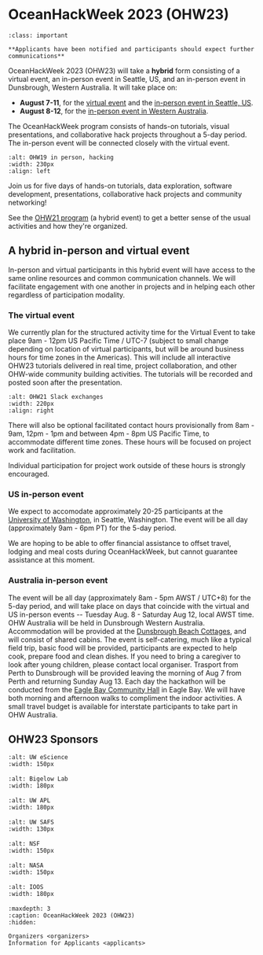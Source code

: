# OceanHackWeek 2023 (OHW23)

```{admonition} OceanHackWeek 2023
:class: important

**Applicants have been notified and participants should expect further communications**
```

OceanHackWeek 2023 (OHW23) will take a **hybrid** form consisting of a virtual event, an in-person event in Seattle, US, and an in-person event in Dunsbrough, Western Australia. It will take place on:

- **August 7-11**, for the [virtual event](#the-virtual-event) and the [in-person event in Seattle, US](#us-in-person-event).
- **August 8-12**, for the [in-person event in Western Australia](#australia-in-person-event).

The OceanHackWeek program consists of hands-on tutorials, visual presentations, and collaborative hack projects throughout a 5-day period. The in-person event will be connected closely with the virtual event.

```{image} ../assets/images/ohw_hacking/ohw19-hacking.JPG
:alt: OHW19 in person, hacking
:width: 230px
:align: left
```

Join us for five days of hands-on tutorials, data exploration, software development, presentations, collaborative hack projects and community networking!

See the [OHW21 program](https://oceanhackweek.org/ohw-resources) (a hybrid event) to get a better sense of the usual activities and how they're organized.

<!---
:::{admonition} Join us at OceanHackWeek 2022!
:class: note

**Applicants have been notified and participants should expect further communications**
GVE tutorials will be delivered on [Zoom](https://bigelow.zoom.us/j/84201880574).
Find password on Slack channel #ohw22_general!

:::
 -->

## A hybrid in-person and virtual event

In-person and virtual participants in this hybrid event will have access to the same online resources and common communication channels. We will facilitate engagement with one another in projects and in helping each other regardless of participation modality.

### The virtual event
We currently plan for the structured activity time for the Virtual Event to take place 9am - 12pm US Pacific Time / UTC-7 (subject to small change depending on location of virtual participants, but will be around business hours for time zones in the Americas). This will include all interactive OHW23 tutorials delivered in real time, project collaboration, and other OHW-wide community building activities. The tutorials will be recorded and posted soon after the presentation.

```{image} ../assets/images/ohw_hacking/ohw21-slack.png
:alt: OHW21 Slack exchanges
:width: 220px
:align: right
```

There will also be optional facilitated contact hours provisionally from 8am - 9am, 12pm - 1pm and between 4pm - 8pm US Pacific Time, to accommodate different time zones. These hours will be focused on project work and facilitation.

Individual participation for project work outside of these hours is strongly encouraged.

### US in-person event
We expect to accomodate approximately 20-25 participants at the [University of Washington](http://www.washington.edu/), in Seattle, Washington. The event will be all day (approximately 9am - 6pm PT) for the 5-day period.

We are hoping to be able to offer financial assistance to offset travel, lodging and meal costs during OceanHackWeek, but cannot guarantee assistance at this moment.

### Australia in-person event
The event will be all day (approximately 8am - 5pm AWST / UTC+8) for the 5-day period, and will take place on days that coincide with the virtual and US in-person events -- Tuesday Aug. 8 - Saturday Aug 12, local AWST time. OHW Australia will be held in Dunsbrough Western Australia. Accommodation will be provided at the [Dunsbrough Beach Cottages](https://dunsboroughbeachcottages.com.au/), and will consist of shared cabins. The event is self-catering, much like a typical field trip, basic food will be provided, participants are expected to help cook, prepare food and clean dishes. If you need to bring a caregiver to look after young children, please contact local organiser. Trasport from Perth to Dunsbrough will be provided leaving the morning of Aug 7 from Perth and returning Sunday Aug 13. Each day the hackathon will be conducted from the [Eagle Bay Community Hall](https://www.ebcha.org.au/gallery/) in Eagle Bay. We will have both morning and afternoon walks to compliment the indoor activities. A small travel budget is available for interstate participants to take part in OHW Australia.  



## OHW23 Sponsors

<div class="row">
  <div class="col-4" style="margin-bottom: 1rem">

```{image} ../assets/images/eScience_square_logo.jpg
:alt: UW eScience
:width: 150px
```

  </div>
  <div class="col-4" style="margin-bottom: 1rem">

```{image} ../assets/images/BigelowLabs.png
:alt: Bigelow Lab
:width: 180px
```

  </div>
  <div class="col-4" style="margin-bottom: 1rem">

```{image} ../assets/images/apl_logo_blue.jpg
:alt: UW APL
:width: 180px
```

  </div>
</div>


<div class="row">
  <div class="col-4" style="margin-bottom: 1rem">

```{image} ../assets/images/logos/UW-SAFS.png
:alt: UW SAFS
:width: 130px
```

  </div>
  <div class="col-4" style="margin-bottom: 1rem">

```{image} ../assets/images/nsf.jpeg
:alt: NSF
:width: 150px
```

  </div>
  <div class="col-4" style="margin-bottom: 1rem">

```{image} ../assets/images/logos/nasa-logo.sm.png
:alt: NASA
:width: 150px
```

  </div>
</div>


<div class="row">
  <div class="col-4" style="margin-bottom: 1rem">

```{image} ../assets/images/ioos_logo.jpg
:alt: IOOS
:width: 180px
```

  </div>
</div>


```{toctree}
:maxdepth: 3
:caption: OceanHackWeek 2023 (OHW23)
:hidden:

Organizers <organizers>
Information for Applicants <applicants>
```
